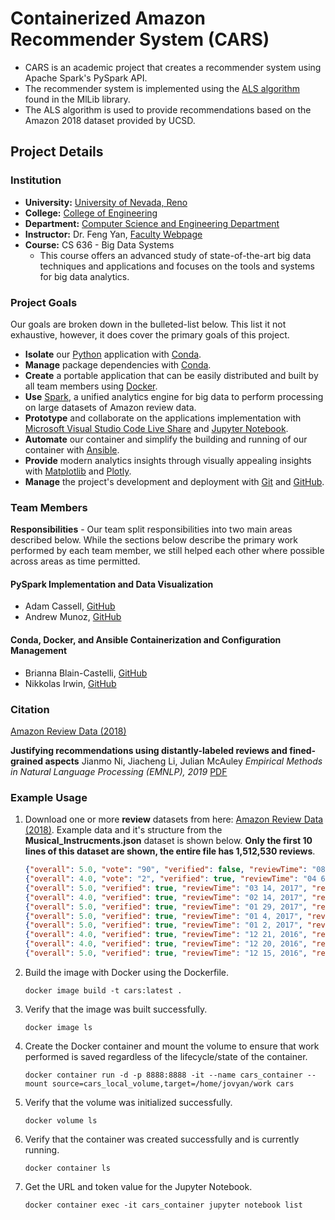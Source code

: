 # Containerized Amazon Recommender System (CARS)

* CARS is an academic project that creates a recommender system using Apache Spark's PySpark API.
* The recommender system is implemented using the [ALS algorithm](https://spark.apache.org/docs/latest/mllib-collaborative-filtering.html) found in the MlLib library.
* The ALS algorithm is used to provide recommendations based on the Amazon 2018 dataset provided by UCSD.

## Project Details

### Institution

* **University:** [University of Nevada, Reno](https://www.unr.edu)
* **College:** [College of Engineering](https://www.unr.edu/engineering)
* **Department:** [Computer Science and Engineering Department](https://www.unr.edu/cse)
* **Instructor:** Dr. Feng Yan, [Faculty Webpage](https://www.unr.edu/cse/people/feng-yan)
* **Course:** CS 636 - Big Data Systems
  * This course offers an advanced study of state-of-the-art big data techniques and applications and focuses on the tools and systems for big data analytics.

### Project Goals

Our goals are broken down in the bulleted-list below. This list it not exhaustive, however, it does cover the primary goals of this project.

* **Isolate** our [Python](https://www.python.org) application with [Conda](https://docs.conda.io/projects/conda/en/latest/index.html).
* **Manage** package dependencies with [Conda](https://docs.conda.io/projects/conda/en/latest/index.html).
* **Create** a portable application that can be easily distributed and built by all team members using [Docker](https://www.docker.com).
* **Use** [Spark](https://spark.apache.org), a unified analytics engine for big data to perform processing on large datasets of Amazon review data.
* **Prototype** and collaborate on the applications implementation with [Microsoft Visual Studio Code Live Share](https://code.visualstudio.com/blogs/2017/11/15/live-share) and [Jupyter Notebook](https://jupyter.org).
* **Automate** our container and simplify the building and running of our container with [Ansible](https://www.ansible.com).
* **Provide** modern analytics insights through visually appealing insights with [Matplotlib](https://matplotlib.org) and [Plotly](https://plotly.com).
* **Manage** the project's development and deployment with [Git](https://git-scm.com) and [GitHub](https://github.com/about).

### Team Members

**Responsibilities** - Our team split responsibilities into two main areas described below. While the sections below describe the primary work performed by each team member, we still helped each other where possible across areas as time permitted.

#### PySpark Implementation and Data Visualization

* Adam Cassell, [GitHub](https://github.com/casselldev)
* Andrew Munoz, [GitHub](https://github.com/amunoz247)

#### Conda, Docker, and Ansible Containerization and Configuration Management

* Brianna Blain-Castelli, [GitHub](https://github.com/bblain18)
* Nikkolas Irwin, [GitHub](https://github.com/nikkolas-james-irwin)

### Citation

[Amazon Review Data (2018)](https://nijianmo.github.io/amazon/index.html)

**Justifying recommendations using distantly-labeled reviews and fined-grained aspects**
Jianmo Ni, Jiacheng Li, Julian McAuley
_Empirical Methods in Natural Language Processing (EMNLP), 2019_
[PDF](http://cseweb.ucsd.edu/~jmcauley/pdfs/emnlp19a.pdf)

### Example Usage

1. Download one or more **review** datasets from here: [Amazon Review Data (2018)](https://nijianmo.github.io/amazon/index.html). 
   Example data and it's structure from the **Musical_Instrucments.json** dataset is shown below. **Only the first 10 lines of this dataset are shown, the entire file has 1,512,530 reviews**.

    ```json
    {"overall": 5.0, "vote": "90", "verified": false, "reviewTime": "08 9, 2004", "reviewerID": "AXHY24HWOF184", "asin": "0470536454", "style": {"Format:": " Paperback"}, "reviewerName": "Bendy", "reviewText": "Crocheting for Dummies by Karen Manthey & Susan Brittain is a wonderfully thorough and very informative book for anyone wanting to learn to crochet and or wanting to freshen up their skills.\n\nThe book reads like a storybook in paragraph form.  Everything is explained in great detail from choosing yarns and hooks, to how to work a large array of crochet stitches, to how to read a pattern, right down to how to care for ones crocheted items.\n\nThe stitch drawings are clear and expertly done making learning new stitches so much easier.\n\nThe book has both a contents page and an index for easy referral.  I especially liked the fact that an index was included.  So many crochet books do not include this.  The index makes it very easy to find information on a particular topic quickly.\n\nThe recommendations for people just learning to crochet are fantastic.  This book wasn't out when I learned to crochet and I learned the hard way about many of the pit falls this book helps one to avoid.  For instance they recommend one start out with a size H-8 crochet hook and a light colored worsted weight yarn.  I learned with a B-1 hook and a fingering weight yarn.  After 2 whole days of crocheting it was 36\" long and 1.5\" tall.  I was trying to make a baby blanket for my doll (which never got made).\n\nThe book contains humor, not just in the cartoons but in the instructions as well which makes for very entertaining reading while one learns a new craft.  I always appreciate having a teacher with a sense of humor!\n\nA good sampling of designs is included so that one can try out their skills.  These include sweaters, an afghan, doilies, hot pads, pillow, scarves, floral motifs, and bandanas.\n\nI am a crochet designer and I read the book cover to cover like a storybook while on vacation this past week.  I thoroughly enjoyed it and learned a few things as well.  I would highly recommend this book to anyone interested in the art of crochet.", "summary": "Terrific Book for Learning the Art of Crochet", "unixReviewTime": 1092009600}
    {"overall": 4.0, "vote": "2", "verified": true, "reviewTime": "04 6, 2017", "reviewerID": "A29OWR79AM796H", "asin": "0470536454", "style": {"Format:": " Hardcover"}, "reviewerName": "Amazon Customer", "reviewText": "Very helpful...", "summary": "Four Stars", "unixReviewTime": 1491436800}
    {"overall": 5.0, "verified": true, "reviewTime": "03 14, 2017", "reviewerID": "AUPWU27A7X5F6", "asin": "0470536454", "style": {"Format:": " Paperback"}, "reviewerName": "Amazon Customer", "reviewText": "EASY TO UNDERSTAND AND A PROMPT SERVICE TOO", "summary": "Five Stars", "unixReviewTime": 1489449600}
    {"overall": 4.0, "verified": true, "reviewTime": "02 14, 2017", "reviewerID": "A1N69A47D4JO6K", "asin": "0470536454", "style": {"Format:": " Paperback"}, "reviewerName": "Christopher Burnett", "reviewText": "My girlfriend use quite often", "summary": "Four Stars", "unixReviewTime": 1487030400}
    {"overall": 5.0, "verified": true, "reviewTime": "01 29, 2017", "reviewerID": "AHTIQUMVCGBFJ", "asin": "0470536454", "style": {"Format:": " Paperback"}, "reviewerName": "Amazon Customer", "reviewText": "Arrived as described. Very happy.", "summary": "Very happy.", "unixReviewTime": 1485648000}
    {"overall": 5.0, "verified": true, "reviewTime": "01 4, 2017", "reviewerID": "A1J8LQ7HVLR9GU", "asin": "0470536454", "style": {"Format:": " Kindle Edition"}, "reviewerName": "Iheartmanatees", "reviewText": "Love the Dummies Series.  Never fails.", "summary": "Love the Dummies Series", "unixReviewTime": 1483488000}
    {"overall": 5.0, "verified": true, "reviewTime": "01 2, 2017", "reviewerID": "ABVTZ63S6GOWF", "asin": "0470536454", "style": {"Format:": " Paperback"}, "reviewerName": "D. Eva", "reviewText": "Good book.", "summary": "Five Stars", "unixReviewTime": 1483315200}
    {"overall": 4.0, "verified": true, "reviewTime": "12 21, 2016", "reviewerID": "A2HX9NFBXGSWRW", "asin": "0470536454", "style": {"Format:": " Paperback"}, "reviewerName": "Stoeffels", "reviewText": "Just started reading it. Love the charts & cautions.", "summary": "Clear. Good reminders.", "unixReviewTime": 1482278400}
    {"overall": 4.0, "verified": true, "reviewTime": "12 20, 2016", "reviewerID": "AP1TQR64HQRCI", "asin": "0470536454", "style": {"Format:": " Paperback"}, "reviewerName": "nan ekelund", "reviewText": "GREAT  book", "summary": "Four Stars", "unixReviewTime": 1482192000}
    {"overall": 5.0, "verified": true, "reviewTime": "12 15, 2016", "reviewerID": "A37FC9MED20AO", "asin": "0470536454", "style": {"Format:": " Paperback"}, "reviewerName": "Jacqueline Bryant", "reviewText": "this is a very helpful book.", "summary": "Five Stars", "unixReviewTime": 1481760000}
    ```

2. Build the image with Docker using the Dockerfile.

    ```docker
    docker image build -t cars:latest .
    ```

3. Verify that the image was built successfully.

    ```docker
    docker image ls
    ```

4. Create the Docker container and mount the volume to ensure that work performed is saved regardless of the lifecycle/state of the container.

    ```docker
    docker container run -d -p 8888:8888 -it --name cars_container --mount source=cars_local_volume,target=/home/jovyan/work cars
    ```

5. Verify that the volume was initialized successfully.

    ```docker
    docker volume ls
    ```
6. Verify that the container was created successfully and is currently running.

    ```docker
    docker container ls
    ```

7. Get the URL and token value for the Jupyter Notebook.

    ```docker
    docker container exec -it cars_container jupyter notebook list
    ```
